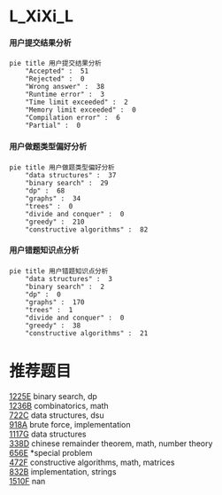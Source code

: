 # L_XiXi_L

<!-- tabs:start -->



#### **用户提交结果分析**

```mermaid
pie title 用户提交结果分析
    "Accepted" :  51
    "Rejected" :  0
    "Wrong answer" :  38
    "Runtime error" :  3
    "Time limit exceeded" :  2
    "Memory limit exceeded" :  0
    "Compilation error" :  6
    "Partial" :  0
```

#### **用户做题类型偏好分析**

```mermaid
pie title 用户做题类型偏好分析
    "data structures" :  37
    "binary search" :  29
    "dp" :  68
    "graphs" :  34
    "trees" :  0
    "divide and conquer" :  0
    "greedy" :  210
    "constructive algorithms" :  82
```
#### **用户错题知识点分析**

```mermaid
pie title 用户错题知识点分析
    "data structures" :  3
    "binary search" :  2
    "dp" :  0
    "graphs" :  170
    "trees" :  1
    "divide and conquer" :  0
    "greedy" :  38
    "constructive algorithms" :  21
```



<!-- tabs:end -->
# 推荐题目
[1225E](https://codeforces.com/contest/1225/problem/E)		binary search,
                        dp		  
[1236B](https://codeforces.com/contest/1236/problem/B)		combinatorics,
                        math		  
[722C](https://codeforces.com/contest/722/problem/C)		data structures,
                        dsu		  
[918A](https://codeforces.com/contest/918/problem/A)		brute force,
                        implementation		  
[1117G](https://codeforces.com/contest/1117/problem/G)		data structures		  
[338D](https://codeforces.com/contest/338/problem/D)		chinese remainder theorem,
                        math,
                        number theory		  
[656E](https://codeforces.com/contest/656/problem/E)		*special problem		  
[472F](https://codeforces.com/contest/472/problem/F)		constructive algorithms,
                        math,
                        matrices		  
[832B](https://codeforces.com/contest/832/problem/B)		implementation,
                        strings		  
[1510F](https://codeforces.com/contest/1510/problem/F)		nan		  
